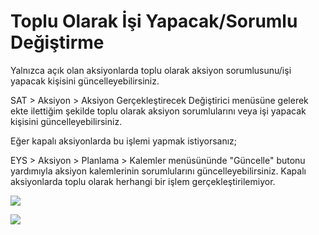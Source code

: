 # Toplu Olarak İşi Yapacak/Sorumlu Değiştirme

Yalnızca açık olan aksiyonlarda toplu olarak aksiyon sorumlusunu/işi yapacak kişisini güncelleyebilirsiniz.

SAT > Aksiyon > Aksiyon Gerçekleştirecek Değiştirici menüsüne gelerek ekte ilettiğim şekilde toplu olarak aksiyon sorumlularını veya işi yapacak kişisini güncelleyebilirsiniz.

Eğer kapalı aksiyonlarda bu işlemi yapmak istiyorsanız;

EYS  > Aksiyon > Planlama > Kalemler menüsününde "Güncelle" butonu yardımıyla aksiyon kalemlerinin sorumlularını güncelleyebilirsiniz. Kapalı aksiyonlarda toplu olarak herhangi bir işlem gerçekleştirilemiyor.

![](https://docsbimser.blob.core.windows.net/imagecontainer/gerçekleştirecek%20değiştirici%201-1ef2b8a4-31dc-4717-b036-5722990fc044.png)

![](https://docsbimser.blob.core.windows.net/imagecontainer/gerçekleştirecek%20değiştirici%202-7d25eeb2-1cc7-4b2d-b9d4-6da0c95430ed.png)

